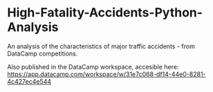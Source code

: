 # High-Fatality-Accidents-Python-Analysis
An analysis of the characteristics of major traffic accidents - from DataCamp competitions.

Also published in the DataCamp workspace, accesible here: https://app.datacamp.com/workspace/w/31e7c068-df14-44e0-8281-4c427ec4e544
